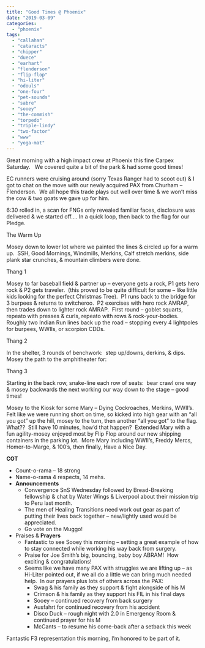 ```yaml
---
title: "Good Times @ Phoenix"
date: "2019-03-09"
categories: 
  - "phoenix"
tags: 
  - "callahan"
  - "cataracts"
  - "chipper"
  - "duece"
  - "earhart"
  - "flenderson"
  - "flip-flop"
  - "hi-liter"
  - "odouls"
  - "one-four"
  - "pet-sounds"
  - "sabre"
  - "sooey"
  - "the-commish"
  - "torpedo"
  - "triple-lindy"
  - "two-factor"
  - "www"
  - "yoga-mat"
---
```


Great morning with a high impact crew at Phoenix this fine Carpex Saturday.   We covered quite a bit of the park & had some good times!  

EC runners were cruising around (sorry Texas Ranger had to scoot out) & I got to chat on the move with our newly acquired PAX from Churham – Flenderson.  We all hope this trade plays out well over time & we won’t miss the cow & two goats we gave up for him.

6:30 rolled in, a scan for FNGs only revealed familiar faces, disclosure was delivered & we started off…. In a quick loop, then back to the flag for our Pledge. 

The Warm Up

Mosey down to lower lot where we painted the lines & circled up for a warm up.  SSH, Good Mornings, Windmills, Merkins, Calf stretch merkins, side plank star crunches, & mountain climbers were done.

Thang 1

Mosey to far baseball field & partner up – everyone gets a rock, P1 gets hero rock & P2 gets traveler.  (this proved to be quite difficult for some – like little kids looking for the perfect Christmas Tree).  P1 runs back to the bridge for 3 burpees & returns to switcheroo.  P2 exercises with hero rock AMRAP, then trades down to lighter rock AMRAP.  First round – goblet squarts, repeato with presses & curls, repeato with rows & rock-your-bodies.  Roughly two Indian Run lines back up the road – stopping every 4 lightpoles for burpees, WWIIs, or scorpion CDDs.

Thang 2

In the shelter, 3 rounds of benchwork:  step up/downs, derkins, & dips.  Mosey the path to the amphitheater for:

Thang 3

Starting in the back row, snake-line each row of seats:  bear crawl one way & mosey backwards the next working our way down to the stage – good times! 

Mosey to the Kiosk for some Mary – Dying Cockroaches, Merkins, WWII’s.  Felt like we were running short on time, so kicked into high gear with an “all you got” up the hill, mosey to the turn, then another “all you got” to the flag.  What??  Still have 10 minutes, how’d that happen?  Extended Mary with a fun agility-mosey enjoyed most by Flip Flop around our new shipping containers in the parking lot.  More Mary including WWII’s, Freddy Mercs, Homer-to-Marge, & 100’s, then finally, Have a Nice Day.

**COT**

- Count-o-rama – 18 strong
- Name-o-rama 4 respects, 14 mehs.
- **Announcements**
    - Convergence SnS Wednesday followed by Bread-Breaking fellowship & chat by Water Wings & Liverpool about their mission trip to Peru last month.
    - The men of Healing Transitions need work out gear as part of putting their lives back together – new/lightly used would be appreciated.
    - Go vote on the Muggo!
- Praises & **Prayers**
    - Fantastic to see Sooey this morning – setting a great example of how to stay connected while working his way back from surgery.
    - Praise for Joe Smith’s big, bouncing, baby boy ABRAM!  How exciting & congratulations!
    - Seems like we have many PAX with struggles we are lifting up – as Hi-Liter pointed out, if we all do a little we can bring much needed help.  In our prayers plus lots of others across the PAX:
        - Swag & his family as they support & fight alongside of his M
        - Crimson & his family as they support his FIL in his final days
        - Sooey – continued recovery from back surgery
        - Ausfahrt for continued recovery from his accident
        - Disco Duck – rough night with 2.0 in Emergency Room & continued prayer for his M
        - McCants – to resume his come-back after a setback this week

Fantastic F3 representation this morning, I’m honored to be part of it.
